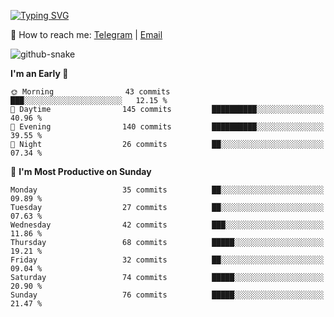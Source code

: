[![Typing SVG](https://readme-typing-svg.demolab.com?font=Fira+Code&pause=1000&width=435&lines=%F0%9F%91%8B+Hi%2C+I'm+Xeron)](https://git.io/typing-svg)

📮️ How to reach me: [Telegram](https://t.me/Xeron23) | [Email](mailto:cw48565@gmail.com)

<picture>
  <source media="(prefers-color-scheme: dark)" srcset="https://github.com/Xeron2000/Xeron2000/blob/output/github-contribution-grid-snake-dark.svg" />
  <source media="(prefers-color-scheme: light)" srcset="https://github.com/Xeron2000/Xeron2000/blob/output/github-contribution-grid-snake.svg" />
  <img alt="github-snake" src="github-snake.svg" />
</picture>

<!--START_SECTION:waka-->
**I'm an Early 🐤** 

```text
🌞 Morning                43 commits          ███░░░░░░░░░░░░░░░░░░░░░░   12.15 % 
🌆 Daytime                145 commits         ██████████░░░░░░░░░░░░░░░   40.96 % 
🌃 Evening                140 commits         ██████████░░░░░░░░░░░░░░░   39.55 % 
🌙 Night                  26 commits          ██░░░░░░░░░░░░░░░░░░░░░░░   07.34 % 
```
📅 **I'm Most Productive on Sunday** 

```text
Monday                   35 commits          ██░░░░░░░░░░░░░░░░░░░░░░░   09.89 % 
Tuesday                  27 commits          ██░░░░░░░░░░░░░░░░░░░░░░░   07.63 % 
Wednesday                42 commits          ███░░░░░░░░░░░░░░░░░░░░░░   11.86 % 
Thursday                 68 commits          █████░░░░░░░░░░░░░░░░░░░░   19.21 % 
Friday                   32 commits          ██░░░░░░░░░░░░░░░░░░░░░░░   09.04 % 
Saturday                 74 commits          █████░░░░░░░░░░░░░░░░░░░░   20.90 % 
Sunday                   76 commits          █████░░░░░░░░░░░░░░░░░░░░   21.47 % 
```



<!--END_SECTION:waka-->
